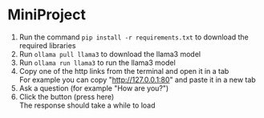 MiniProject
===

1. Run the command `pip install -r requirements.txt` to download the required libraries  <br />
2. Run `ollama pull llama3` to download the llama3 model<br />
3. Run `ollama run llama3` to run the llama3 model<br />
5. Copy one of the http links from the terminal and open it in a tab  <br />
    For example you can copy "http://127.0.0.1:80" and paste it in a new tab
6. Ask a question (for example "How are you?")  <br />
7. Click the button (press here)  <br />
    The response should take a while to load
